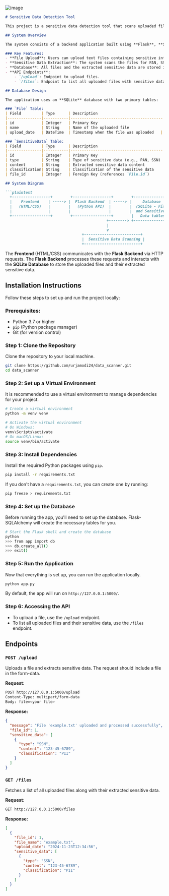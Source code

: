 

![image](https://github.com/user-attachments/assets/31ba1b51-26a1-4206-a930-b75a73150037)


```markdown
# Sensitive Data Detection Tool

This project is a sensitive data detection tool that scans uploaded files for Personally Identifiable Information (PII) and Payment Card Information (PCI). The application extracts sensitive information like PAN, SSN, and Credit Card numbers from text files and stores it in a database.

## System Overview

The system consists of a backend application built using **Flask**, **SQLAlchemy**, and **SQLite**. The application allows users to upload files, scans them for sensitive data, and stores the extracted information in a database.

### Key Features:
- **File Upload**: Users can upload text files containing sensitive information.
- **Sensitive Data Extraction**: The system scans the files for PAN, SSN, and Credit Card numbers.
- **Database**: All files and the extracted sensitive data are stored in a SQLite database.
- **API Endpoints**: 
    - `/upload`: Endpoint to upload files.
    - `/files`: Endpoint to list all uploaded files with sensitive data.

## Database Design

The application uses an **SQLite** database with two primary tables:

### `File` Table:
| Field         | Type      | Description                             |
|---------------|-----------|-----------------------------------------|
| id            | Integer   | Primary Key                             |
| name          | String    | Name of the uploaded file               |
| upload_date   | DateTime  | Timestamp when the file was uploaded   |

### `SensitiveData` Table:
| Field         | Type      | Description                             |
|---------------|-----------|-----------------------------------------|
| id            | Integer   | Primary Key                             |
| type          | String    | Type of sensitive data (e.g., PAN, SSN) |
| content       | String    | Extracted sensitive data content        |
| classification| String    | Classification of the sensitive data    |
| file_id       | Integer   | Foreign Key (references `File.id`)      |

## System Diagram

```plaintext
  +-----------------+        +-----------------+        +------------------+
  |    Frontend    | -----> |  Flask Backend  | -----> |     Database     |
  |   (HTML/CSS)   |        |   (Python API)  |        |  (SQLite - File  |
  |                |        |                 |        |  and Sensitive   |
  +-----------------+        +-----------------+        |   Data tables)   |
                                             +--------> +------------------+
                                             |
                                             v
                                  +-------------------------+
                                  |  Sensitive Data Scanning |
                                  +-------------------------+
```

The **Frontend** (HTML/CSS) communicates with the **Flask Backend** via HTTP requests. The **Flask Backend** processes these requests and interacts with the **SQLite Database** to store the uploaded files and their extracted sensitive data.

## Installation Instructions

Follow these steps to set up and run the project locally:

### Prerequisites:
- Python 3.7 or higher
- `pip` (Python package manager)
- Git (for version control)

### Step 1: Clone the Repository

Clone the repository to your local machine.

```bash
git clone https://github.com/urjamodi24/data_scanner.git
cd data_scanner
```

### Step 2: Set up a Virtual Environment

It is recommended to use a virtual environment to manage dependencies for your project.

```bash
# Create a virtual environment
python -m venv venv

# Activate the virtual environment
# On Windows:
venv\Scripts\activate
# On macOS/Linux:
source venv/bin/activate
```

### Step 3: Install Dependencies

Install the required Python packages using `pip`.

```bash
pip install -r requirements.txt
```

If you don't have a `requirements.txt`, you can create one by running:

```bash
pip freeze > requirements.txt
```

### Step 4: Set up the Database

Before running the app, you'll need to set up the database. Flask-SQLAlchemy will create the necessary tables for you.

```bash
# Start the Flask shell and create the database
python
>>> from app import db
>>> db.create_all()
>>> exit()
```

### Step 5: Run the Application

Now that everything is set up, you can run the application locally.

```bash
python app.py
```

By default, the app will run on `http://127.0.0.1:5000/`.

### Step 6: Accessing the API

- To upload a file, use the `/upload` endpoint.
- To list all uploaded files and their sensitive data, use the `/files` endpoint.

## Endpoints

### `POST /upload`

Uploads a file and extracts sensitive data. The request should include a file in the form-data.

**Request:**
```bash
POST http://127.0.0.1:5000/upload
Content-Type: multipart/form-data
Body: file=<your file>
```

**Response:**
```json
{
  "message": "File 'example.txt' uploaded and processed successfully",
  "file_id": 1,
  "sensitive_data": [
    {
      "type": "SSN",
      "content": "123-45-6789",
      "classification": "PII"
    }
  ]
}
```

### `GET /files`

Fetches a list of all uploaded files along with their extracted sensitive data.

**Request:**
```bash
GET http://127.0.0.1:5000/files
```

**Response:**
```json
[
  {
    "file_id": 1,
    "file_name": "example.txt",
    "upload_date": "2024-11-23T12:34:56",
    "sensitive_data": [
      {
        "type": "SSN",
        "content": "123-45-6789",
        "classification": "PII"
      }
    ]
  }
]





